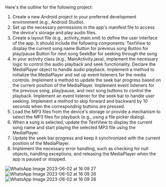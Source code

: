 Here's the outline for the following project:

1.  Create a new Android project in your preferred development environment (e.g., Android Studio).
2.  Set up the necessary permissions in the app's manifest file to access the device's storage and play audio files.
3.  Create a layout file (e.g., activity_main.xml) to define the user interface of the app. It should include the following components:
    TextView to display the current song name
    Button for previous song
    Button for play/pause
    Button for next song
    SeekBar for seeking through the song
4.  In your activity class (e.g., MainActivity.java), implement the necessary logic to control the audio playback and seek functionality.
    Declare the MediaPlayer object to handle audio playback.
    Implement a method to initialize the MediaPlayer and set up event listeners for the media controls.
    Implement a method to update the seek bar progress based on the current position of the MediaPlayer.
    Implement event listeners for the previous song, play/pause, and next song buttons to control the playback.
    Implement an event listener for the seek bar to handle user seeking.
    Implement a method to skip forward and backward by 10 seconds when the corresponding buttons are pressed.
5.  Load the MP3 files from the device's storage or provide a mechanism to select the MP3 files for playback (e.g., using a file picker dialog).
6.  When a song is selected, update the TextView to display the current song name and start playing the selected MP3 file using the MediaPlayer.
7.  Update the seek bar progress and keep it synchronized with the current position of the MediaPlayer.
8.  Implement the necessary error handling, such as checking for null objects, handling exceptions, and releasing the MediaPlayer when the app is paused or stopped.


![WhatsApp Image 2023-06-02 at 16 09 27](https://github.com/JanmeshGupta/MusicPlayerApplicaton/assets/101280329/4db4582d-ae5d-467b-b7ca-a6df28ac1fd2)
![WhatsApp Image 2023-06-02 at 16 09 26](https://github.com/JanmeshGupta/MusicPlayerApplicaton/assets/101280329/9a988ac3-2717-430f-b621-100b328d02c2)
![WhatsApp Image 2023-06-02 at 16 09 26](https://github.com/JanmeshGupta/MusicPlayerApplicaton/assets/101280329/8e488119-1ebf-4ca6-bce5-8bce50aa3265)
